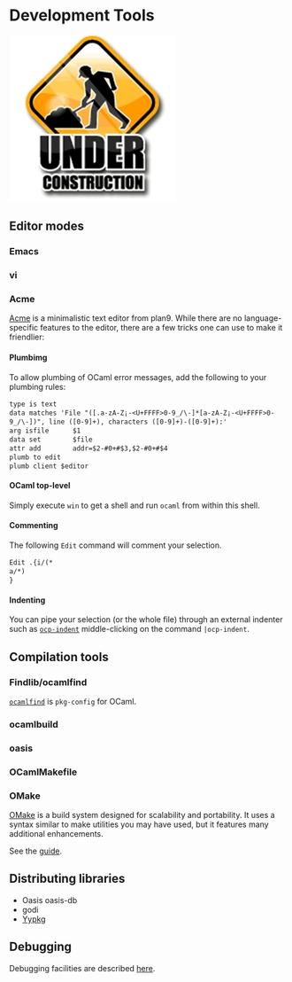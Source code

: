 Development Tools
=================

![Under Construction](img/under_construction_icon.gif)

Editor modes
------------

### Emacs

### vi

### Acme

[Acme](https://en.wikipedia.org/wiki/Acme_(text_editor)) is a
minimalistic text editor from plan9. While there are no
language-specific features to the editor, there are a few tricks one can
use to make it friendlier:

#### Plumbimg

To allow plumbing of OCaml error messages, add the following to your
plumbing rules:

    type is text
    data matches 'File "([.a-zA-Z¡-<U+FFFF>0-9_/\-]*[a-zA-Z¡-<U+FFFF>0-9_/\-])", line ([0-9]+), characters ([0-9]+)-([0-9]+):'
    arg isfile      $1
    data set        $file
    attr add        addr=$2-#0+#$3,$2-#0+#$4
    plumb to edit
    plumb client $editor

#### OCaml top-level

Simply execute `win` to get a shell and run `ocaml` from within this
shell.

#### Commenting

The following `Edit` command will comment your selection.

    Edit .{i/(*
    a/*)
    }

#### Indenting

You can pipe your selection (or the whole file) through an external
indenter such as [`ocp-indent`](https://github.com/OCamlPro/ocp-indent)
middle-clicking on the command `|ocp-indent`.

Compilation tools
-----------------

### Findlib/ocamlfind

[`ocamlfind`](http://projects.camlcity.org/projects/findlib.html/) is
`pkg-config` for OCaml.

### ocamlbuild

### oasis

### OCamlMakefile

### OMake

[OMake](http://omake.metaprl.org/index.html) is a build system designed
for scalability and portability. It uses a syntax similar to make
utilities you may have used, but it features many additional
enhancements.

See the [guide](http://omake.metaprl.org/manual/omake.html).

Distributing libraries
----------------------

-   Oasis oasis-db
-   godi
-   [Yypkg](http://yypkg.forge.ocamlcore.org)

Debugging
---------

Debugging facilities are described [here](debug.html).
